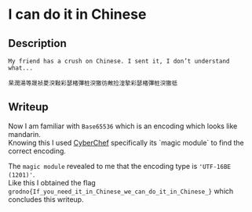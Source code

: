 # I can do it in Chinese

## Description
```
My friend has a crush on Chinese. I sent it, I don’t understand what...

杲潤湯等晟祯畟湥敤彩瑟楮彃桩湥獥彷敟捡湟摯彩瑟楮彃桩湥獥彽
```

## Writeup

Now I am familiar with `Base65536` which is an encoding which looks like mandarin. <br/>
Knowing this I used [CyberChef](https://cyberchef.org/#recipe=Magic(1,true,false,'')&input=5p2y5r2k5rmv562J5pmf56Wv55Wf5rml5pWk5b2p55Gf5qWu5b2D5qGp5rml542l5b235pWf5o2h5rmf5pGv5b2p55Gf5qWu5b2D5qGp5rml542l5b29) specifically its `magic module` to find the correct encoding. <br/>

The `magic module` revealed to me that the encoding type is `'UTF-16BE (1201)'`. <br/>
Like this I obtained the flag `grodno{If_you_need_it_in_Chinese_we_can_do_it_in_Chinese_}` which concludes this writeup.